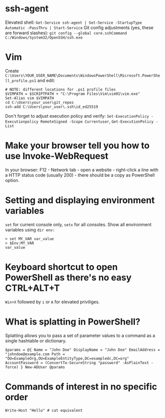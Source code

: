 # ssh-agent
Elevated shell: `Get-Service ssh-agent | Set-Service -StartupType Automatic -PassThru | Start-Service`
Git config adjustments (yes, these are forward slashes): `git config --global core.sshCommand C:/Windows/System32/OpenSSH/ssh.exe`

# Vim
Create `C:\Users\YOUR_USER_NAME\Documents\WindowsPowerShell\Microsoft.PowerShell_profile.ps1` and edit:
```
# NOTE: different locations for .ps1 profile files
$VIMPATH = $SCRIPTPATH + "C:\Program Files\Vim\vim91\vim.exe"
Set-Alias vim $VIMPATH
cd C:\Users\your_user\git_repos
ssh-add C:\Users\your_user\.ssh\id_ed25519
```
Don't forget to adjust execution policy and verify: `Set-ExecutionPolicy -Executionpolicy RemoteSigned -Scope Currentuser`, `Get-ExecutionPolicy -List`

# Make your browser tell you how to use Invoke-WebRequest
In your browser: F12 - Network tab - open a website - right-click a line with a HTTP status code (usually 200) - there should be a copy as PowerShell option.

# Setting and displaying environment variables
`set` for current console only, `setx` for all consoles. Show all environment variables using `dir env:`
```
> set MY_VAR var_value
> $Env:MY_VAR
var_value
```

# Keyboard shortcut to open PowerShell as there's no easy CTRL+ALT+T
`Win+X` followed by `i` or `A` for elevated priviliges.

# What is splatting in PowerShell?
Splatting allows you to pass a set of parameter values to a command as a single hashtable or dictionary.

```
$params = @{ Name = "John Doe" DisplayName = "John Doe" EmailAddress = "johndoe@example.com Path = "OU=ExampleOrg,OU=ExampleEntityType,DC=exampledc,DC=org" AccountPassword = (ConvertTo-SecureString "password" -AsPlainText -force) } New-ADUser @params
```

# Commands of interest in no specific order
```
Write-Host "Hello" # cat equivalent


```

